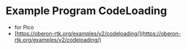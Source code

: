 # Example Program CodeLoading

* for Pico
* [https://oberon-rtk.org/examples/v2/codeloading/](https://oberon-rtk.org/examples/v2/codeloading/)
